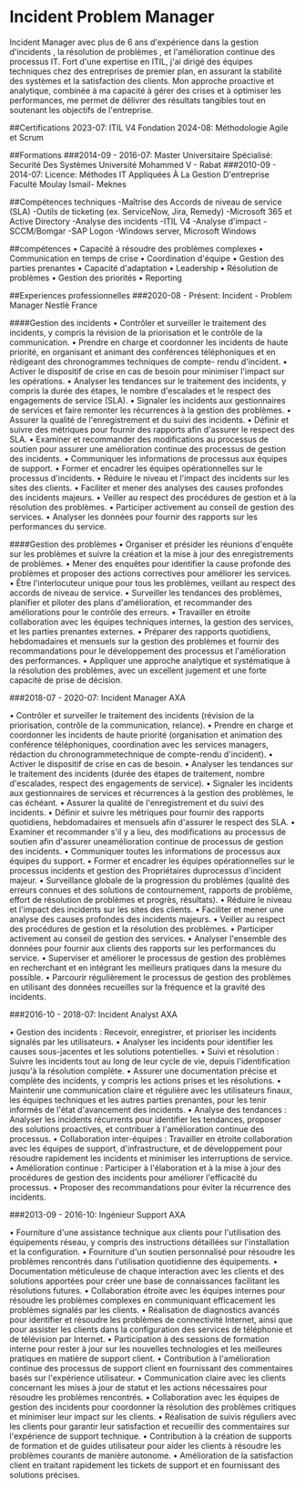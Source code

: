 # Incident Problem Manager
Incident Manager avec plus de 6 ans d'expérience dans la gestion d'incidents , la résolution de problèmes , et l'amélioration continue des processus IT. Fort d'une expertise en ITIL, j'ai dirigé des équipes techniques chez des entreprises de premier plan, en assurant la stabilité des systèmes et la satisfaction des clients. Mon approche proactive et analytique, combinée à ma capacité à gérer des crises et à optimiser les performances, me permet de délivrer des résultats tangibles tout en soutenant les objectifs de l'entreprise.

##Certifications
2023-07: ITIL V4 Fondation
2024-08: Méthodologie Agile et Scrum

##Formations
###2014-09 - 2016-07: Master Universitaire Spécialisé: Securité Des Systèmes
Université Mohammed V - Rabat
###2010-09 - 2014-07: Licence: Méthodes IT Appliquées À La Gestion D'entreprise
Faculté Moulay Ismail- Meknes

##Compétences techniques
-Maîtrise des Accords de niveau de service (SLA) 
-Outils de ticketing (ex. ServiceNow, Jira, Remedy) 
-Microsoft 365 et Active Directory
-Analyse des incidents
-ITIL V4
-Analyse d'impact
-SCCM/Bomgar
-SAP Logon
-Windows server, Microsoft Windows

##compétences
• Capacité à résoudre des problèmes complexes
• Communication en temps de crise
• Coordination d'équipe
• Gestion des parties prenantes
• Capacité d'adaptation
• Leadership
• Résolution de problèmes
• Gestion des priorités
• Reporting

##Experiences professionnelles
###2020-08 - Présent: Incident - Problem Manager
Nestlè France

####Gestion des incidents
• Contrôler et surveiller le traitement des incidents, y compris la révision de la priorisation et le contrôle de la communication.
• Prendre en charge et coordonner les incidents de haute priorité, en organisant et animant des conférences téléphoniques et en rédigeant des chronogrammes techniques de compte- rendu d'incident.
• Activer le dispositif de crise en cas de besoin pour minimiser l'impact sur les opérations. 
• Analyser les tendances sur le traitement des incidents, y compris la durée des étapes, le nombre d'escalades et le respect des engagements de service (SLA).
• Signaler les incidents aux gestionnaires de services et faire remonter les récurrences à la gestion des problèmes.
• Assurer la qualité de l'enregistrement et du suivi des incidents.
• Définir et suivre des métriques pour fournir des rapports afin d'assurer le respect des SLA. 
• Examiner et recommander des modifications au processus de soutien pour assurer une amélioration continue des processus de gestion des incidents.
• Communiquer les informations de processus aux équipes de support.
• Former et encadrer les équipes opérationnelles sur le processus d'incidents.
• Réduire le niveau et l'impact des incidents sur les sites des clients.
• Faciliter et mener des analyses des causes profondes des incidents majeurs.
• Veiller au respect des procédures de gestion et à la résolution des problèmes.
• Participer activement au conseil de gestion des services.
• Analyser les données pour fournir des rapports sur les performances du service.

####Gestion des problèmes
• Organiser et présider les réunions d'enquête sur les problèmes et suivre la création et la mise à jour des enregistrements de problèmes.
• Mener des enquêtes pour identifier la cause profonde des problèmes et proposer des actions correctives pour améliorer les services.
• Être l'interlocuteur unique pour tous les problèmes, veillant au respect des accords de niveau de service.
• Surveiller les tendances des problèmes, planifier et piloter des plans d'amélioration, et recommander des améliorations pour le contrôle des erreurs.
• Travailler en étroite collaboration avec les équipes techniques internes, la gestion des services, et les parties prenantes externes.
• Préparer des rapports quotidiens, hebdomadaires et mensuels sur la gestion des problèmes et fournir des recommandations pour le développement des processus et l'amélioration des performances.
• Appliquer une approche analytique et systématique à la résolution des problèmes, avec un excellent jugement et une forte capacité de prise de décision.

###2018-07 - 2020-07: Incident Manager
AXA

• Contrôler et surveiller le traitement des incidents (révision de la priorisation, contrôle de la communication, relance).
• Prendre en charge et coordonner les incidents de haute priorité (organisation et animation des conférence téléphoniques, coordination avec les services managers, rédaction du chronogrammetechnique de compte-rendu d'incident).
• Activer le dispositif de crise en cas de besoin.
• Analyser les tendances sur le traitement des incidents (durée des étapes de traitement, nombre d'escalades, respect des engagements de service).
• Signaler les incidents aux gestionnaires de services et récurrences à la gestion des problèmes, le cas échéant.
• Assurer la qualité de l'enregistrement et du suivi des incidents.
• Définir et suivre les métriques pour fournir des rapports quotidiens, hebdomadaires et mensuels afin d'assurer le respect des SLA.
• Examiner et recommander s'il y a lieu, des modifications au processus de soutien afin d'assurer uneamélioration continue de processus de gestion des incidents.
• Communiquer toutes les informations de processus aux équipes du support.
• Former et encadrer les équipes opérationnelles sur le processus incidents et gestion des Propriétaires duprocessus d'incident majeur.
• Surveillance globale de la progression du problèmes (qualité des erreurs connues et des solutions de contournement, rapports de problème, effort de résolution de problèmes et progrès, résultats).
• Réduire le niveau et l'impact des incidents sur les sites des clients.
• Faciliter et mener une analyse des causes profondes des incidents majeurs.
• Veiller au respect des procédures de gestion et la résolution des problèmes.
• Participer activement au conseil de gestion des services.
• Analyser l'ensemble des données pour fournir aux clients des rapports sur les performances du service.
• Superviser et améliorer le processus de gestion des problèmes en recherchant et en intégrant les meilleurs pratiques dans la mesure du possible.
• Parcourir régulièrement le processus de gestion des problèmes en utilisant des données
recueilles sur la fréquence et la gravité des incidents.

###2016-10 - 2018-07: Incident Analyst
AXA

• Gestion des incidents : Recevoir, enregistrer, et prioriser les incidents signalés par les utilisateurs.
• Analyser les incidents pour identifier les causes sous-jacentes et les solutions potentielles.
• Suivi et résolution : Suivre les incidents tout au long de leur cycle de vie, depuis l'identification jusqu'à la résolution complète.
• Assurer une documentation précise et complète des incidents, y compris les actions prises et les résolutions.
• Maintenir une communication claire et régulière avec les utilisateurs finaux, les équipes techniques et les autres parties prenantes, pour les tenir informés de l'état d'avancement des incidents.
• Analyse des tendances : Analyser les incidents récurrents pour identifier les tendances, proposer des solutions proactives, et contribuer à l'amélioration continue des processus.
• Collaboration inter-équipes : Travailler en étroite collaboration avec les équipes de support, d'infrastructure, et de développement pour résoudre rapidement les incidents et minimiser les interruptions de service.
• Amélioration continue : Participer à l'élaboration et à la mise à jour des procédures de gestion des incidents pour améliorer l'efficacité du processus.
• Proposer des recommandations pour éviter la récurrence des incidents.

###2013-09 - 2016-10: Ingénieur Support
AXA

• Fourniture d'une assistance technique aux clients pour l'utilisation des équipements réseau, y compris des instructions détaillées sur l'installation et la configuration.
• Fourniture d'un soutien personnalisé pour résoudre les problèmes rencontrés dans l'utilisation quotidienne des équipements.
• Documentation méticuleuse de chaque interaction avec les clients et des solutions apportées pour créer une base de connaissances facilitant les résolutions futures.
• Collaboration étroite avec les équipes internes pour résoudre les problèmes complexes en communiquant efficacement les problèmes signalés par les clients.
• Réalisation de diagnostics avancés pour identifier et résoudre les problèmes de connectivité Internet, ainsi que pour assister les clients dans la configuration des services de téléphonie et de télévision par Internet.
• Participation à des sessions de formation interne pour rester à jour sur les nouvelles technologies et les meilleures pratiques en matière de support client.
• Contribution à l'amélioration continue des processus de support client en fournissant des commentaires basés sur l'expérience utilisateur.
• Communication claire avec les clients concernant les mises à jour de statut et les actions nécessaires pour résoudre les problèmes rencontrés.
• Collaboration avec les équipes de gestion des incidents pour coordonner la résolution des problèmes critiques et minimiser leur impact sur les clients.
• Réalisation de suivis réguliers avec les clients pour garantir leur satisfaction et recueillir des commentaires sur l'expérience de support technique.
• Contribution à la création de supports de formation et de guides utilisateur pour aider les clients à résoudre les problèmes courants de manière autonome.
• Amélioration de la satisfaction client en traitant rapidement les tickets de support et en fournissant des solutions précises.
